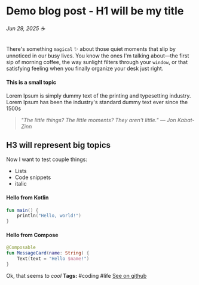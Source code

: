 # Demo blog post - H1 will be my title 
###### Jun 29, 2025 ☕
#### 
There's something `magical` ✨ about those quiet moments that slip by unnoticed in our busy lives. You know the ones I'm talking about—the first sip of morning coffee, the way sunlight filters through your `window`, or that satisfying feeling when you finally organize your desk just right.
#### This is a small topic
Lorem Ipsum is simply dummy text of the printing and typesetting industry. Lorem Ipsum has been the industry's standard dummy text ever since the 1500s
> _"The little things? The little moments? They aren't little." — Jon Kabat-Zinn_

## H3 will represent big topics

Now I want to test couple things:
- Lists 
- Code snippets
- italic
#### Hello from Kotlin
```kotlin
fun main() {
    println("Hello, world!")
}
```
#### Hello from Compose
```kotlin
@Composable
fun MessageCard(name: String) {
    Text(text = "Hello $name!")
}
```
Ok, that seems to _cool_
**Tags:** #coding #life
[See on github](https://github.com/henriquehorbovyi/blog/edit/main/posts/demo-blog-post.md)
